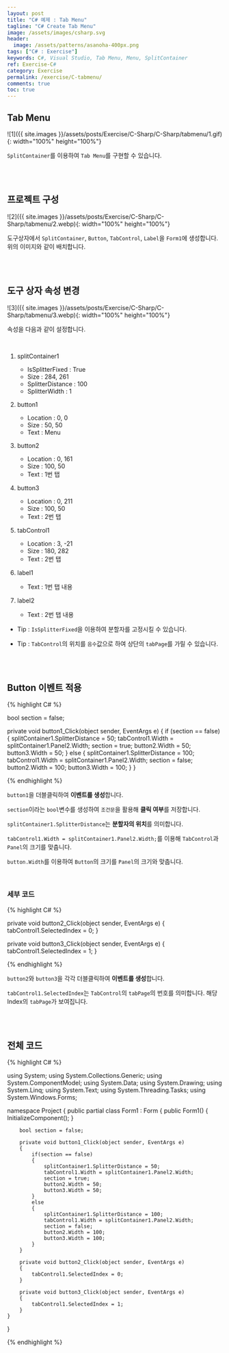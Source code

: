 ```yaml
---
layout: post
title: "C# 예제 : Tab Menu"
tagline: "C# Create Tab Menu"
image: /assets/images/csharp.svg
header:
  image: /assets/patterns/asanoha-400px.png
tags: ["C# : Exercise"]
keywords: C#, Visual Studio, Tab Menu, Menu, SplitContainer
ref: Exercise-C#
category: Exercise
permalink: /exercise/C-tabmenu/
comments: true
toc: true
---
```


## Tab Menu

![1]({{ site.images }}/assets/posts/Exercise/C-Sharp/C-Sharp/tabmenu/1.gif){: width="100%" height="100%"}

`SplitContainer`를 이용하여 `Tab Menu`를 구현할 수 있습니다.

<br>
<br>

## 프로젝트 구성

![2]({{ site.images }}/assets/posts/Exercise/C-Sharp/C-Sharp/tabmenu/2.webp){: width="100%" height="100%"}

도구상자에서 `SplitContainer`, `Button`, `TabControl`, `Label`을 `Form1`에 생성합니다. 위의 이미지와 같이 배치합니다.

<br>
<br>

## 도구 상자 속성 변경

![3]({{ site.images }}/assets/posts/Exercise/C-Sharp/C-Sharp/tabmenu/3.webp){: width="100%" height="100%"}

속성을 다음과 같이 설정합니다.

<br>

1. splitContainer1
	* IsSplitterFixed : True
	* Size : 284, 261
	* SplitterDistance : 100
	* SplitterWidth : 1
	
2. button1
	* Location : 0, 0
	* Size : 50, 50
	* Text : Menu
	
3. button2
	* Location : 0, 161
	* Size : 100, 50
	* Text : 1번 탭
	
4. button3
	* Location : 0, 211
	* Size : 100, 50
	* Text : 2번 탭
	
5. tabControl1
	* Location : 3, -21
	* Size : 180, 282
	* Text : 2번 탭

6. label1
	* Text : 1번 탭 내용
	
7. label2
	* Text : 2번 탭 내용

- Tip : `IsSplitterFixed`을 이용하여 분할자를 고정시킬 수 있습니다.

- Tip : `TabControl`의 위치를 `음수`값으로 하여 상단의 `tabPage`를 가릴 수 있습니다.

<br>
<br>

## Button 이벤트 적용

{% highlight C# %}

bool section = false;

private void button1_Click(object sender, EventArgs e)
{
    if (section == false)
    {
        splitContainer1.SplitterDistance = 50;
        tabControl1.Width = splitContainer1.Panel2.Width;
        section = true;
        button2.Width = 50;
        button3.Width = 50;
    }
    else
    {
        splitContainer1.SplitterDistance = 100;
        tabControl1.Width = splitContainer1.Panel2.Width;
        section = false;
        button2.Width = 100;
        button3.Width = 100;
    }
}

{% endhighlight %}

`button1`을 더블클릭하여 **이벤트를 생성**합니다.

`section`이라는 `bool`변수를 생성하여 `조건문`을 활용해 **클릭 여부**를 저장합니다.

`splitContainer1.SplitterDistance`는 **분할자의 위치**를 의미합니다.

`tabControl1.Width = splitContainer1.Panel2.Width;`를 이용해 `TabControl`과 `Panel`의 크기를 맞춥니다.

`button.Width`를 이용하여 `Button`의 크기를 `Panel`의 크기와 맞춥니다.

<br>

### 세부 코드

{% highlight C# %}

private void button2_Click(object sender, EventArgs e)
{
    tabControl1.SelectedIndex = 0;
}

private void button3_Click(object sender, EventArgs e)
{
    tabControl1.SelectedIndex = 1;
}

{% endhighlight %}

`button2`와 `button3`을 각각 더블클릭하여 **이벤트를 생성**합니다.

`tabControl1.SelectedIndex`는 `TabControl`의 `tabPage`의 번호를 의미합니다. 해당 Index의 `tabPage`가 보여집니다.

<br>
<br>

## 전체 코드

{% highlight C# %}

using System;
using System.Collections.Generic;
using System.ComponentModel;
using System.Data;
using System.Drawing;
using System.Linq;
using System.Text;
using System.Threading.Tasks;
using System.Windows.Forms;

namespace Project
{
    public partial class Form1 : Form
    {
        public Form1()
        {
            InitializeComponent();
        }

        bool section = false;

        private void button1_Click(object sender, EventArgs e)
        {
            if(section == false)
            {
                splitContainer1.SplitterDistance = 50;
                tabControl1.Width = splitContainer1.Panel2.Width;
                section = true;
                button2.Width = 50;
                button3.Width = 50;
            }
            else
            {
                splitContainer1.SplitterDistance = 100;
                tabControl1.Width = splitContainer1.Panel2.Width;
                section = false;
                button2.Width = 100;
                button3.Width = 100;
            }
        }

        private void button2_Click(object sender, EventArgs e)
        {
            tabControl1.SelectedIndex = 0;
        }

        private void button3_Click(object sender, EventArgs e)
        {
            tabControl1.SelectedIndex = 1;
        }
    }
}

{% endhighlight %}
